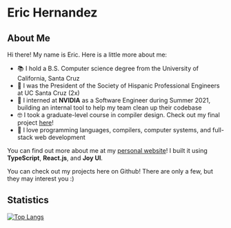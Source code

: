 # Eric Hernandez

## About Me

Hi there! My name is Eric. Here is a little more about me:

- 📚 I hold a B.S. Computer science degree from the University of California, Santa Cruz
- 🥸 I was the President of the Society of Hispanic Professional Engineers at UC Santa Cruz (2x)
- 🔎 I interned at **NVIDIA** as a Software Engineer during Summer 2021, building an internal tool to help my team clean up their codebase
- 🤓 I took a graduate-level course in compiler design. Check out my final project [here](https://sorensenucsc.github.io/CSE211-fa2022/projects/rex/index.html)!
- 🫶 I love programming languages, compilers, computer systems, and full-stack web development

You can find out more about me at my [personal website](https://www.eric-hdez.dev)! I built it using **TypeScript**, **React.js**, and **Joy UI**.

You can check out my projects here on Github! There are only a few, but they may interest you :)

## Statistics

[![Top Langs](https://github-readme-stats.vercel.app/api/top-langs/?username=eric-hdez&theme=tokyonight)](https://github.com/anuraghazra/github-readme-stats)

<!-- [![Top Langs](https://github-readme-stats.vercel.app/api/top-langs/?username=eric-hdez&layout=compact&theme=tokyonight)](https://github.com/anuraghazra/github-readme-stats) -->

<!--
## Music

[![spotify-github-profile](https://spotify-github-profile.vercel.app/api/view?uid=12169476305&cover_image=true&theme=default&bar_color=53b14f&bar_color_cover=false)](https://spotify-github-profile.vercel.app/api/view?uid=12169476305&redirect=true)

[![spotify-github-profile](https://spotify-github-profile.vercel.app/api/view?uid=12169476305&cover_image=false&theme=default&bar_color=53b14f&bar_color_cover=false)](https://spotify-github-profile.vercel.app/api/view?uid=12169476305&redirect=true)
-->

<!--
keeping this comment as ideas to flesh it out in the future:

- 🔭 I’m currently working on ...
- 🌱 I’m currently learning ...
- 👯 I’m looking to collaborate on ...
- 🤔 I’m looking for help with ...
- 💬 Ask me about ...
- 📫 How to reach me: ...
- 😄 Pronouns: ...
- ⚡ Fun fact: ...
-->
